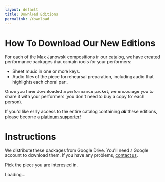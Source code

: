 ```yaml
---
layout: default
title: Download Editions
permalink: /download
---
```


# How To Download Our New Editions

For each of the Max Janowski compositions in our catalog, we have created
performance packages that contain tools for your performers:

* Sheet music in one or more keys.
* Audio files of the piece for rehearsal preparation, including audio that highlights each choral part.

Once you have downloaded a performance packet, we encourage you to share it
with your performers (you don't need to buy a copy for each person).

If you'd like early access to the entire catalog containing ***all*** these
editions, please become a [platinum supporter](/platinum)!

# Instructions

We distribute these packages from Google Drive. You'll need a Google account to download them. If you have any problems, [contact us](/contact).

Pick the piece you are interested in.

<div id="editions-list" class="editions-list">
<span class="loading">Loading...</span>
</div>

<script>
window.onload = e => loadEditionLinks(document.getElementById('editions-list'))
</script>
